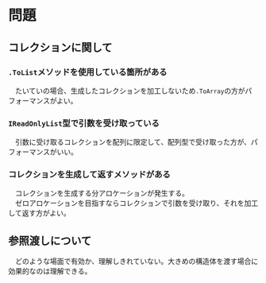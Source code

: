 # 問題

## コレクションに関して

### `.ToList`メソッドを使用している箇所がある

　たいていの場合、生成したコレクションを加工しないため`.ToArray`の方がパフォーマンスがよい。  

### `IReadOnlyList`型で引数を受け取っている

　引数に受け取るコレクションを配列に限定して、配列型で受け取った方が、パフォーマンスがいい。

### コレクションを生成して返すメソッドがある

　コレクションを生成する分アロケーションが発生する。  
　ゼロアロケーションを目指すならコレクションで引数を受け取り、それを加工して返す方がよい。  

## 参照渡しについて

　どのような場面で有効か、理解しきれていない。大きめの構造体を渡す場合に効果的なのは理解できる。  
